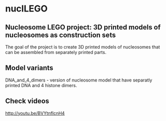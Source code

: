 nuclLEGO
========

Nucleosome LEGO project: 3D printed models of nucleosomes as construction sets
--------

The goal of the project is to create 3D printed models of nucleosomes that can be assembled from separately printed parts.

Model variants
--------
DNA_and_4_dimers - version of nucleosome model that have separatly printed DNA and 4 histone dimers.

Check videos
-------
http://youtu.be/BVYtnfIcnH4

